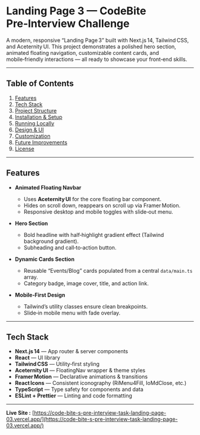 # Landing Page 3 — CodeBite Pre‑Interview Challenge

A modern, responsive “Landing Page 3” built with Next.js 14, Tailwind CSS, and Aceternity UI. This project demonstrates a polished hero section, animated floating navigation, customizable content cards, and mobile‑friendly interactions — all ready to showcase your front‑end skills.

---

## Table of Contents

1. [Features](#features)  
2. [Tech Stack](#tech-stack)  
3. [Project Structure](#project-structure)  
4. [Installation & Setup](#installation--setup)  
5. [Running Locally](#running-locally)  
6. [Design & UI](#design--ui)  
7. [Customization](#customization)  
8. [Future Improvements](#future-improvements)  
9. [License](#license)  

---

## Features

- **Animated Floating Navbar**  
  - Uses **Aceternity UI** for the core floating bar component.  
  - Hides on scroll down, reappears on scroll up via Framer Motion.  
  - Responsive desktop and mobile toggles with slide‑out menu.  

- **Hero Section**  
  - Bold headline with half‑highlight gradient effect (Tailwind background gradient).  
  - Subheading and call‑to‑action button.  

- **Dynamic Cards Section**  
  - Reusable “Events/Blog” cards populated from a central `data/main.ts` array.  
  - Category badge, image cover, title, and action link.  

- **Mobile‑First Design**  
  - Tailwind’s utility classes ensure clean breakpoints.  
  - Slide‑in mobile menu with fade overlay.  


---

## Tech Stack

- **Next.js 14** — App router & server components  
- **React** — UI library  
- **Tailwind CSS** — Utility‑first styling  
- **Aceternity UI** — FloatingNav wrapper & theme styles  
- **Framer Motion** — Declarative animations & transitions  
- **React Icons** — Consistent iconography (RiMenu4Fill, IoMdClose, etc.)  
- **TypeScript** — Type safety for components and data  
- **ESLint + Prettier** — Linting and code formatting  

---

**Live Site :** [https://code-bite-s-pre-interview-task-landing-page-03.vercel.app/](https://code-bite-s-pre-interview-task-landing-page-03.vercel.app/) 

